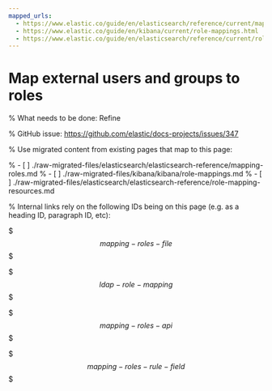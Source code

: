 ```yaml
---
mapped_urls:
  - https://www.elastic.co/guide/en/elasticsearch/reference/current/mapping-roles.html
  - https://www.elastic.co/guide/en/kibana/current/role-mappings.html
  - https://www.elastic.co/guide/en/elasticsearch/reference/current/role-mapping-resources.html
---
```


# Map external users and groups to roles

% What needs to be done: Refine

% GitHub issue: https://github.com/elastic/docs-projects/issues/347

% Use migrated content from existing pages that map to this page:

% - [ ] ./raw-migrated-files/elasticsearch/elasticsearch-reference/mapping-roles.md
% - [ ] ./raw-migrated-files/kibana/kibana/role-mappings.md
% - [ ] ./raw-migrated-files/elasticsearch/elasticsearch-reference/role-mapping-resources.md

% Internal links rely on the following IDs being on this page (e.g. as a heading ID, paragraph ID, etc):

$$$mapping-roles-file$$$

$$$ldap-role-mapping$$$

$$$mapping-roles-api$$$

$$$mapping-roles-rule-field$$$